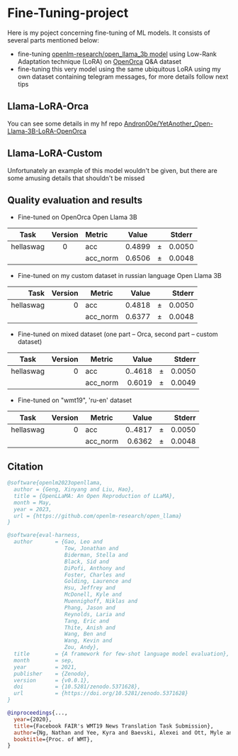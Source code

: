 # Fine-Tuning-project


  Here is my poject concerning fine-tuning of ML models. It consists of several parts mentioned below:
  * fine-tuning [openlm-research/open_llama_3b model](https://huggingface.co/openlm-research/open_llama_3b) using Low-Rank Adaptation technique (LoRA) on [OpenOrca](https://huggingface.co/datasets/Open-Orca/OpenOrca) Q&A dataset 
  * fine-tuning this very model using the same ubiquitous LoRA using my own dataset containing telegram messages, for more details follow next tips

## Llama-LoRA-Orca
You can see some details in my hf repo [Andron00e/YetAnother_Open-Llama-3B-LoRA-OpenOrca](https://huggingface.co/Andron00e/YetAnother_Open-Llama-3B-LoRA-OpenOrca)

## Llama-LoRA-Custom
Unfortunately an example of this model wouldn't be given, but there are some amusing details that shouldn't be missed

## Quality evaluation and results

* Fine-tuned on OpenOrca Open Llama 3B
  
|  Task   |Version | Metric |Value  |   |Stderr|
|---------|:------: |:--------|:-----: |:---:|:-----:|
|hellaswag|      0 |acc     |0.4899 |±  |0.0050|
|         |        |acc_norm|0.6506 |±  |0.0048|


* Fine-tuned on my custom dataset in russian language Open Llama 3B
  
|  Task   |Version| Metric |Value |   |Stderr|
|---------:|------:|--------|-----:|---|-----:|
|hellaswag|      0|acc     |0.4818|±  |0.0050|
|         |       |acc_norm|0.6377|±  |0.0048|


* Fine-tuned on mixed dataset (one part – Orca, second part – custom dataset)

|  Task   |Version| Metric |Value |   |Stderr|
|---------|------:|--------|-----:|---|-----:|
|hellaswag|      0|acc     |0..4618|±  |0.0050|
|         |       |acc_norm|0.6019|±  |0.0049|


* Fine-tuned on "wmt19", 'ru-en' dataset

|  Task   |Version| Metric |Value |   |Stderr|
|---------|------:|--------|-----:|---|-----:|
|hellaswag|      0|acc     |0..4817|±  |0.0050|
|         |       |acc_norm|0.6362|±  |0.0048|


## Citation
```bibtex
@software{openlm2023openllama,
  author = {Geng, Xinyang and Liu, Hao},
  title = {OpenLLaMA: An Open Reproduction of LLaMA},
  month = May,
  year = 2023,
  url = {https://github.com/openlm-research/open_llama}
}
```
```bibtex
@software{eval-harness,
  author       = {Gao, Leo and
                  Tow, Jonathan and
                  Biderman, Stella and
                  Black, Sid and
                  DiPofi, Anthony and
                  Foster, Charles and
                  Golding, Laurence and
                  Hsu, Jeffrey and
                  McDonell, Kyle and
                  Muennighoff, Niklas and
                  Phang, Jason and
                  Reynolds, Laria and
                  Tang, Eric and
                  Thite, Anish and
                  Wang, Ben and
                  Wang, Kevin and
                  Zou, Andy},
  title        = {A framework for few-shot language model evaluation},
  month        = sep,
  year         = 2021,
  publisher    = {Zenodo},
  version      = {v0.0.1},
  doi          = {10.5281/zenodo.5371628},
  url          = {https://doi.org/10.5281/zenodo.5371628}
}
```
```bibtex
@inproceedings{...,
  year={2020},
  title={Facebook FAIR's WMT19 News Translation Task Submission},
  author={Ng, Nathan and Yee, Kyra and Baevski, Alexei and Ott, Myle and Auli, Michael and Edunov, Sergey},
  booktitle={Proc. of WMT},
}
```
